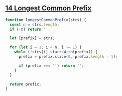 ## [14 Longest Common Prefix](https://leetcode.com/problems/longest-common-prefix/description)

```js
function longestCommonPrefix(strs) {
  const n = strs.length;
  if (!n) return '';

  let [prefix] = strs;

  for (let i = 1; i < n; i += 1) {
    while (!strs[i].startsWith(prefix)) {
      prefix = prefix.slice(0, prefix.length - 1);

      if (prefix === '') return '';
    }
  }

  return prefix;
}
```
